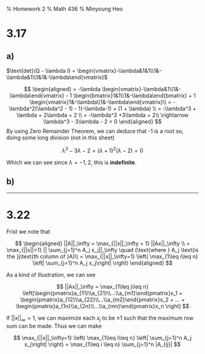 % Homework 2
% Math 436
% Minyoung Heo

# 3.17

## a)

$\text{det}(Q - \lambda I) = \begin{vmatrix}-\lambda&1&1\\1&-\lambda&1\\1&1&-\lambda\end{vmatrix}$

$$
\begin{aligned}
= -\lambda \begin{vmatrix}-\lambda&1\\1&-\lambda\end{vmatrix} - 1 \begin{bmatrix}1&1\\1&-\lambda\end{bmatrix} + 1 \begin{vmatrix}1&-\lambda\\1&-\lambda\end{vmatrix}\\
= -\lambda^2(\lambda^2 - 1) - 1(-\lambda-1) + (1 + \lambda) \\
= -\lambda^3 + \lambda + 2\lambda + 2 \\
= -\lambda^3 +3\lambda + 2\\
\rightarrow \lambda^3 - 3\lambda - 2 = 0
\end{aligned}
$$
By using Zero Remainder Theorem, we can deduce that -1 is a root so, doing some long division (not in this sheet)

$$
\lambda^3-3\lambda-2 = (\lambda+1)^2(\lambda-2) = 0
$$

Which we can see since $\lambda = -1, 2$, this is **indefinite**.

## b)



---

# 3.22

Frist we note that 

$$
\begin{aligned}
||A||_\infty = \max_{||x||_\infty = 1} ||Ax||_\infty \\
= \max_{||x||=1} || \sum_{j=1}^n A_j x_j||_\infty \quad (\text{where } A_j \text{is the }j\text{th column of }A)\\
= \max_{||x||_\infty=1} \left( \max_{1\leq i\leq n} \left| \sum_{j=1}^n A_j x_j\right| \right) 
\end{aligned}
$$

As a kind of illustration, we can see 

$$
||Ax||_\infty = \max_{1\leq j\leq n} \left[\begin{pmatrix}a_{11}\\a_{21}\\...\\a_{m1}\end{pmatrix}x_1 + \begin{pmatrix}a_{12}\\a_{22}\\...\\a_{m2}\end{pmatrix}x_2 + … + \begin{pmatrix}a_{1n}\\a_{2n}\\...\\a_{mn}\end{pmatrix}x_n \right]
$$

If $||x||_\infty = 1$, we can maximize each $x_j$ to be $\pm 1$ such that the maximum row sum can be made. Thus we can make

$$
\max_{||x||_\infty=1} \left( \max_{1\leq i\leq n} \left| \sum_{j=1}^n A_j x_j\right| \right) = \max_{1\leq i \leq n} \sum_{j=1}^n |A_{ij}|
$$

